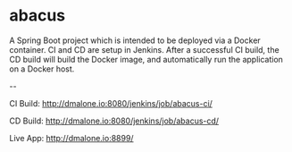 # abacus

A Spring Boot project which is intended to be deployed via a Docker container. CI and CD are setup in Jenkins. After a successful CI build, the CD build will build the Docker image, and automatically run the application on a Docker host.

--

CI Build: http://dmalone.io:8080/jenkins/job/abacus-ci/

CD Build: http://dmalone.io:8080/jenkins/job/abacus-cd/

Live App: http://dmalone.io:8899/
